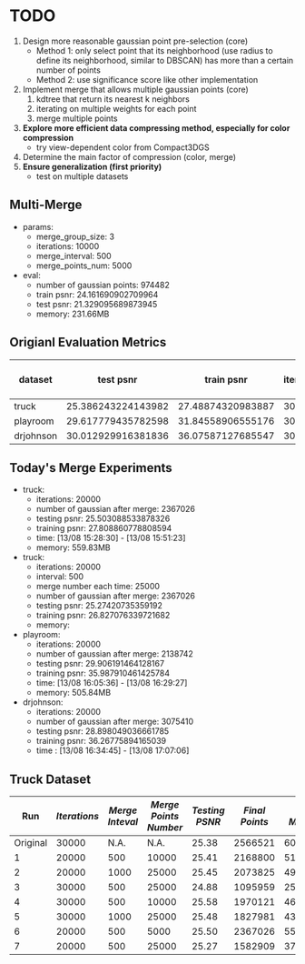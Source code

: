 # TODO
1. Design more reasonable gaussian point pre-selection (core)
    - Method 1: only select point that its neighborhood (use radius to define its neighborhood, similar to DBSCAN) has more than a certain number of points
    - Method 2: use significance score like other implementation
2. Implement merge that allows multiple gaussian points (core)
    1. kdtree that return its nearest k neighbors
    2. iterating on multiple weights for each point
    3. merge multiple points
3. **Explore more efficient data compressing method, especially for color compression**
    - try view-dependent color from Compact3DGS
4. Determine the main factor of compression (color, merge)
5. **Ensure generalization (first priority)**
    - test on multiple datasets

## Multi-Merge
- params: 
    - merge_group_size: 3
    - iterations: 10000
    - merge_interval: 500
    - merge_points_num: 5000
- eval: 
    - number of gaussian points: 974482
    - train psnr: 24.161690902709964
    - test psnr: 21.329095689873945
    - memory: 231.66MB
## Origianl Evaluation Metrics
|dataset|test psnr|train psnr|iterations| number of gaussians| Memory |
|-------|-------|-------|-------|-------|-------|
|truck| 25.386243224143982 | 27.48874320983887 | 30000 | 2566521 | 607.01MB |
|playroom| 29.617779435782598 | 31.84558906555176 | 30000 | 2338154 | 553.00MB |
|drjohnson| 30.012929916381836 | 36.07587127685547 | 30000 | 3274945 | 774.56MB |
## Today's Merge Experiments
- truck:
    - iterations: 20000
    - number of gaussian after merge: 2367026
    - testing psnr: 25.503088533878326
    - training psnr: 27.808860778808594
    - time: [13/08 15:28:30] - [13/08 15:51:23]
    - memory: 559.83MB
- truck: 
    - iterations: 20000
    - interval: 500
    - merge number each time: 25000
    - number of gaussian after merge: 2367026
    - testing psnr: 25.27420735359192
    - training psnr: 26.827076339721682
    - memory: 
- playroom:
    - iterations: 20000
    - number of gaussian after merge: 2138742
    - testing psnr: 29.906191464128167
    - training psnr: 35.987910461425784
    - time: [13/08 16:05:36] - [13/08 16:29:27]
    - memory: 505.84MB
- drjohnson:
    - iterations: 20000
    - number of gaussian after merge: 3075410
    - testing psnr: 28.898049036661785
    - training psnr: 36.26775894165039
    - time : [13/08 16:34:45] - [13/08 17:07:06]

## Truck Dataset
| Run | *Iterations* | *Merge Inteval* | *Merge Points Number* | *Testing PSNR*  |  *Final Points* | *Final Memory* | *Portion* |
|-|---------|-------------|-------------|---------|--------|--------|-------------|
| Original | 30000    | N.A.        | N.A.        | 25.38   | 2566521        | 607.01MB        | 1.00     |
|1| 20000    | 500         | 10000        | 25.41   |   2168800        | 512.95MB      | 0.85       |
|2| 20000    | 1000         | 25000       | 25.45   |  2073825        | 490.48MB       | 0.81       |
|3| 30000    | 500         | 25000        | 24.88   |  1095959        | 259.21MB         | 0.43       |
|4| 30000    | 500         | 10000       | 25.58   |   1970121        | 465.96MB       | 0.77       |
|5| 30000   | 1000         | 25000        | 25.48   |   1827981        | 432.34MB       | 0.71       |
|6| 20000 | 500 | 5000 | 25.50 | 2367026 | 559.83MB |0.92 |
|7| 20000 | 500 | 25000 | 25.27 | 1582909 |374.38MB |0.62 |
